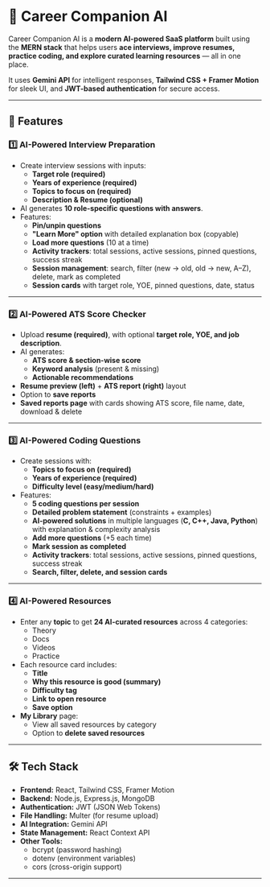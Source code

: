 # 💼 Career Companion AI

Career Companion AI is a **modern AI-powered SaaS platform** built using the **MERN stack** that helps users **ace interviews, improve resumes, practice coding, and explore curated learning resources** — all in one place.  

It uses **Gemini API** for intelligent responses, **Tailwind CSS + Framer Motion** for sleek UI, and **JWT-based authentication** for secure access.  

---

## 🚀 Features

### 1️⃣ AI-Powered Interview Preparation
- Create interview sessions with inputs:  
  - **Target role (required)**  
  - **Years of experience (required)**  
  - **Topics to focus on (required)**  
  - **Description & Resume (optional)**  
- AI generates **10 role-specific questions with answers**.  
- Features:  
  - **Pin/unpin questions**  
  - **"Learn More" option** with detailed explanation box (copyable)  
  - **Load more questions** (10 at a time)  
  - **Activity trackers**: total sessions, active sessions, pinned questions, success streak  
  - **Session management**: search, filter (new → old, old → new, A–Z), delete, mark as completed  
  - **Session cards** with target role, YOE, pinned questions, date, status  

---

### 2️⃣ AI-Powered ATS Score Checker
- Upload **resume (required)**, with optional **target role, YOE, and job description**.  
- AI generates:  
  - **ATS score & section-wise score**  
  - **Keyword analysis** (present & missing)  
  - **Actionable recommendations**  
- **Resume preview (left)** + **ATS report (right)** layout  
- Option to **save reports**  
- **Saved reports page** with cards showing ATS score, file name, date, download & delete  

---

### 3️⃣ AI-Powered Coding Questions
- Create sessions with:  
  - **Topics to focus on (required)**  
  - **Years of experience (required)**  
  - **Difficulty level (easy/medium/hard)**  
- Features:  
  - **5 coding questions per session**  
  - **Detailed problem statement** (constraints + examples)  
  - **AI-powered solutions** in multiple languages (**C, C++, Java, Python**) with explanation & complexity analysis  
  - **Add more questions** (+5 each time)  
  - **Mark session as completed**  
  - **Activity trackers**: total sessions, active sessions, pinned questions, success streak  
  - **Search, filter, delete, and session cards**  

---

### 4️⃣ AI-Powered Resources
- Enter any **topic** to get **24 AI-curated resources** across 4 categories:  
  - Theory  
  - Docs  
  - Videos  
  - Practice  
- Each resource card includes:  
  - **Title**  
  - **Why this resource is good (summary)**  
  - **Difficulty tag**  
  - **Link to open resource**  
  - **Save option**  
- **My Library** page:  
  - View all saved resources by category  
  - Option to **delete saved resources**  

---

## 🛠️ Tech Stack

- **Frontend:** React, Tailwind CSS, Framer Motion  
- **Backend:** Node.js, Express.js, MongoDB  
- **Authentication:** JWT (JSON Web Tokens)  
- **File Handling:** Multer (for resume upload)  
- **AI Integration:** Gemini API  
- **State Management:** React Context API  
- **Other Tools:**  
  - bcrypt (password hashing)  
  - dotenv (environment variables)  
  - cors (cross-origin support)  

---

